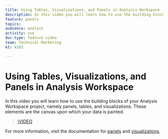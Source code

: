 ```yaml
---
title: Using Tables, Visualizations, and Panels in Analysis Workspace
description: In this video you will learn how to use the building blocks of your Analysis Workspace project, namely panels, tables, and visualizations. These elements are the canvas upon which your data is painted.
feature: panels
topics: 
audience: analyst
activity: use
doc-type: feature video
team: Technical Marketing
kt: 4103

---
```


# Using Tables, Visualizations, and Panels in Analysis Workspace

In this video you will learn how to use the building blocks of your Analysis Workspace project, namely panels, tables, and visualizations. These elements are the canvas upon which your data is painted.

>[!VIDEO](https://video.tv.adobe.com/v/30369/?quality=12)

For more information, visit the documentation for [panels](https://docs.adobe.com/content/help/en/analytics/analyze/analysis-workspace/panels/panels.html) and [visualizations](https://docs.adobe.com/content/help/en/analytics/analyze/analysis-workspace/visualizations/freeform-analysis-visualizations.html).

